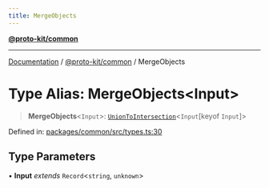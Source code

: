 ```yaml
---
title: MergeObjects
---
```


[**@proto-kit/common**](../README.md)

***

[Documentation](../../../README.md) / [@proto-kit/common](../README.md) / MergeObjects

# Type Alias: MergeObjects\<Input\>

> **MergeObjects**\<`Input`\>: [`UnionToIntersection`](UnionToIntersection.md)\<`Input`\[keyof `Input`\]\>

Defined in: [packages/common/src/types.ts:30](https://github.com/proto-kit/framework/blob/28efa802e3737fc3b77339148b307ef7246f3ef1/packages/common/src/types.ts#L30)

## Type Parameters

• **Input** *extends* `Record`\<`string`, `unknown`\>
